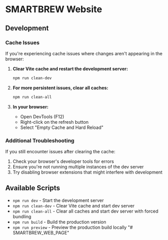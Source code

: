 # SMARTBREW Website

## Development

### Cache Issues

If you're experiencing cache issues where changes aren't appearing in the browser:

1. **Clear Vite cache and restart the development server:**
   ```bash
   npm run clean-dev
   ```

2. **For more persistent issues, clear all caches:**
   ```bash
   npm run clean-all
   ```

3. **In your browser:**
   - Open DevTools (F12)
   - Right-click on the refresh button
   - Select "Empty Cache and Hard Reload"

### Additional Troubleshooting

If you still encounter issues after clearing the cache:

1. Check your browser's developer tools for errors
2. Ensure you're not running multiple instances of the dev server
3. Try disabling browser extensions that might interfere with development

## Available Scripts

- `npm run dev` - Start the development server
- `npm run clean-dev` - Clear Vite cache and start dev server
- `npm run clean-all` - Clear all caches and start dev server with forced bundling
- `npm run build` - Build the production version
- `npm run preview` - Preview the production build locally "# SMARTBREW_WEB_PAGE" 
